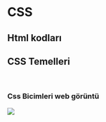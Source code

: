 # CSS
<h2>Html kodları </h2>
<h2>CSS Temelleri</h2><br>
<h3> Css Bicimleri web görüntü</h3>
<img src="CssBicimleriGörüntü.png">